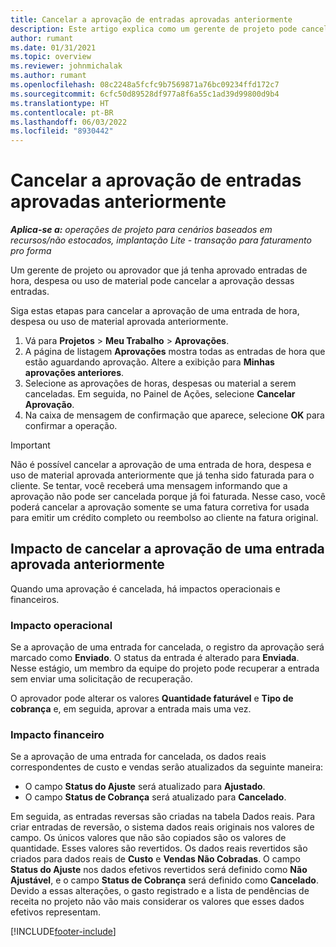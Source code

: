 ```yaml
---
title: Cancelar a aprovação de entradas aprovadas anteriormente
description: Este artigo explica como um gerente de projeto pode cancelar a aprovação de entradas de hora, despesa ou uso de material aprovadas anteriormente.
author: rumant
ms.date: 01/31/2021
ms.topic: overview
ms.reviewer: johnmichalak
ms.author: rumant
ms.openlocfilehash: 08c2248a5fcfc9b7569871a76bc09234ffd172c7
ms.sourcegitcommit: 6cfc50d89528df977a8f6a55c1ad39d99800d9b4
ms.translationtype: HT
ms.contentlocale: pt-BR
ms.lasthandoff: 06/03/2022
ms.locfileid: "8930442"
---
```

# <a name="cancel-the-approval-of-previously-approved-entries"></a>Cancelar a aprovação de entradas aprovadas anteriormente

_**Aplica-se a:** operações de projeto para cenários baseados em recursos/não estocados, implantação Lite - transação para faturamento pro forma_

Um gerente de projeto ou aprovador que já tenha aprovado entradas de hora, despesa ou uso de material pode cancelar a aprovação dessas entradas. 

Siga estas etapas para cancelar a aprovação de uma entrada de hora, despesa ou uso de material aprovada anteriormente.

1. Vá para **Projetos** \> **Meu Trabalho** \> **Aprovações**.
2. A página de listagem **Aprovações** mostra todas as entradas de hora que estão aguardando aprovação. Altere a exibição para **Minhas aprovações anteriores**.
3. Selecione as aprovações de horas, despesas ou material a serem canceladas. Em seguida, no Painel de Ações, selecione **Cancelar Aprovação**.
4. Na caixa de mensagem de confirmação que aparece, selecione **OK** para confirmar a operação.

> [!IMPORTANT]
> Não é possível cancelar a aprovação de uma entrada de hora, despesa e uso de material aprovada anteriormente que já tenha sido faturada para o cliente. Se tentar, você receberá uma mensagem informando que a aprovação não pode ser cancelada porque já foi faturada. Nesse caso, você poderá cancelar a aprovação somente se uma fatura corretiva for usada para emitir um crédito completo ou reembolso ao cliente na fatura original.

## <a name="impact-of-canceling-the-approval-of-a-previously-approved-entry"></a>Impacto de cancelar a aprovação de uma entrada aprovada anteriormente

Quando uma aprovação é cancelada, há impactos operacionais e financeiros.

### <a name="operational-impact"></a>Impacto operacional

Se a aprovação de uma entrada for cancelada, o registro da aprovação será marcado como **Enviado**. O status da entrada é alterado para **Enviada**. Nesse estágio, um membro da equipe do projeto pode recuperar a entrada sem enviar uma solicitação de recuperação.

O aprovador pode alterar os valores **Quantidade faturável** e **Tipo de cobrança** e, em seguida, aprovar a entrada mais uma vez.

### <a name="financial-impact"></a>Impacto financeiro

Se a aprovação de uma entrada for cancelada, os dados reais correspondentes de custo e vendas serão atualizados da seguinte maneira:

- O campo **Status do Ajuste** será atualizado para **Ajustado**.
- O campo **Status de Cobrança** será atualizado para **Cancelado**.

Em seguida, as entradas reversas são criadas na tabela Dados reais. Para criar entradas de reversão, o sistema dados reais originais nos valores de campo. Os únicos valores que não são copiados são os valores de quantidade. Esses valores são revertidos. Os dados reais revertidos são criados para dados reais de **Custo** e **Vendas Não Cobradas**. O campo **Status do Ajuste** nos dados efetivos revertidos será definido como **Não Ajustável**, e o campo **Status de Cobrança** será definido como **Cancelado**. Devido a essas alterações, o gasto registrado e a lista de pendências de receita no projeto não vão mais considerar os valores que esses dados efetivos representam.

[!INCLUDE[footer-include](../includes/footer-banner.md)]

